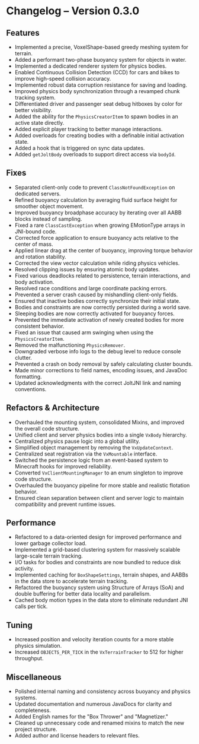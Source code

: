 # Changelog – Version 0.3.0

## Features
- Implemented a precise, VoxelShape-based greedy meshing system for terrain.
- Added a performant two-phase buoyancy system for objects in water.
- Implemented a dedicated renderer system for physics bodies.
- Enabled Continuous Collision Detection (CCD) for cars and bikes to improve high-speed collision accuracy.
- Implemented robust data corruption resistance for saving and loading.
- Improved physics body synchronization through a revamped chunk tracking system.
- Differentiated driver and passenger seat debug hitboxes by color for better visibility.
- Added the ability for the `PhysicsCreatorItem` to spawn bodies in an active state directly.
- Added explicit player tracking to better manage interactions.
- Added overloads for creating bodies with a definable initial activation state.
- Added a hook that is triggered on sync data updates.
- Added `getJoltBody` overloads to support direct access via `bodyId`.

## Fixes
- Separated client-only code to prevent `ClassNotFoundException` on dedicated servers.
- Refined buoyancy calculation by averaging fluid surface height for smoother object movement.
- Improved buoyancy broadphase accuracy by iterating over all AABB blocks instead of sampling.
- Fixed a rare `ClassCastException` when growing EMotionType arrays in JNI-bound code.
- Corrected force application to ensure buoyancy acts relative to the center of mass.
- Applied linear drag at the center of buoyancy, improving torque behavior and rotation stability.
- Corrected the view vector calculation while riding physics vehicles.
- Resolved clipping issues by ensuring atomic body updates.
- Fixed various deadlocks related to persistence, terrain interactions, and body activation.
- Resolved race conditions and large coordinate packing errors.
- Prevented a server crash caused by mishandling client-only fields.
- Ensured that inactive bodies correctly synchronize their initial state.
- Bodies and constraints are now correctly persisted during a world save.
- Sleeping bodies are now correctly activated for buoyancy forces.
- Prevented the immediate activation of newly created bodies for more consistent behavior.
- Fixed an issue that caused arm swinging when using the `PhysicsCreatorItem`.
- Removed the malfunctioning `PhysicsRemover`.
- Downgraded verbose info logs to the debug level to reduce console clutter.
- Prevented a crash on body removal by safely calculating cluster bounds.
- Made minor corrections to field names, encoding issues, and JavaDoc formatting.
- Updated acknowledgments with the correct JoltJNI link and naming conventions.

## Refactors & Architecture
- Overhauled the mounting system, consolidated Mixins, and improved the overall code structure.
- Unified client and server physics bodies into a single `VxBody` hierarchy.
- Centralized physics pause logic into a global utility.
- Simplified object management by removing the `VxUpdateContext`.
- Centralized seat registration via the `VxMountable` interface.
- Switched the persistence logic from an event-based system to Minecraft hooks for improved reliability.
- Converted `VxClientMountingManager` to an enum singleton to improve code structure.
- Overhauled the buoyancy pipeline for more stable and realistic flotation behavior.
- Ensured clean separation between client and server logic to maintain compatibility and prevent runtime issues.

## Performance
- Refactored to a data-oriented design for improved performance and lower garbage collector load.
- Implemented a grid-based clustering system for massively scalable large-scale terrain tracking.
- I/O tasks for bodies and constraints are now bundled to reduce disk activity.
- Implemented caching for `BoxShapeSettings`, terrain shapes, and AABBs in the data store to accelerate terrain tracking.
- Refactored the buoyancy system using Structure of Arrays (SoA) and double buffering for better data locality and parallelism.
- Cached body motion types in the data store to eliminate redundant JNI calls per tick.

## Tuning
- Increased position and velocity iteration counts for a more stable physics simulation.
- Increased `OBJECTS_PER_TICK` in the `VxTerrainTracker` to 512 for higher throughput.

## Miscellaneous
- Polished internal naming and consistency across buoyancy and physics systems.
- Updated documentation and numerous JavaDocs for clarity and completeness.
- Added English names for the "Box Thrower" and "Magnetizer."
- Cleaned up unnecessary code and renamed mixins to match the new project structure.
- Added author and license headers to relevant files.